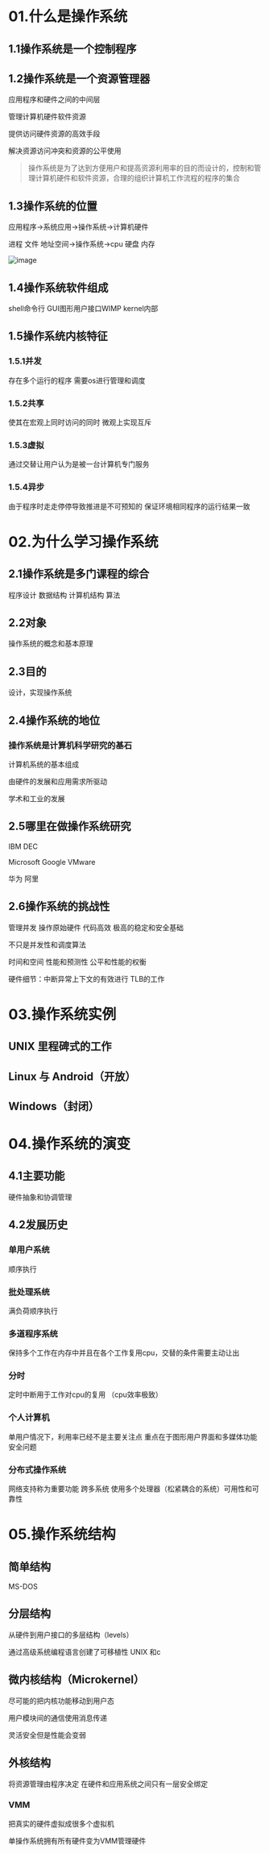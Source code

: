 # 01.什么是操作系统

## 1.1操作系统是一个控制程序

## 1.2操作系统是一个资源管理器

应用程序和硬件之间的中间层

管理计算机硬件软件资源

提供访问硬件资源的高效手段

解决资源访问冲突和资源的公平使用

> 操作系统是为了达到方便用户和提高资源利用率的目的而设计的，控制和管理计算机硬件和软件资源，合理的组织计算机工作流程的程序的集合

## 1.3操作系统的位置

应用程序->系统应用->操作系统->计算机硬件

进程 文件 地址空间->操作系统->cpu 硬盘 内存

![image](https://user-images.githubusercontent.com/89670966/131237512-935e3294-82b9-4bc8-b324-45ff5e247315.png)


## 1.4操作系统软件组成

shell命令行  GUI图形用户接口WIMP    kernel内部

## 1.5操作系统内核特征

### 1.5.1并发  

存在多个运行的程序 需要os进行管理和调度

### 1.5.2共享   

使其在宏观上同时访问的同时 微观上实现互斥

### 1.5.3虚拟 

通过交替让用户认为是被一台计算机专门服务

### 1.5.4异步 

由于程序时走走停停导致推进是不可预知的 保证环境相同程序的运行结果一致



# 02.为什么学习操作系统

## 2.1操作系统是多门课程的综合

程序设计 数据结构  计算机结构 算法

## 2.2对象

操作系统的概念和基本原理

## 2.3目的

设计，实现操作系统

## 2.4操作系统的地位

### 操作系统是计算机科学研究的基石

计算机系统的基本组成

由硬件的发展和应用需求所驱动

学术和工业的发展

## 2.5哪里在做操作系统研究

IBM DEC 

Microsoft Google VMware

华为 阿里

## 2.6操作系统的挑战性

管理并发 操作原始硬件 代码高效 极高的稳定和安全基础

不只是并发性和调度算法

时间和空间 性能和预测性 公平和性能的权衡

硬件细节：中断异常上下文的有效进行 TLB的工作





# 03.操作系统实例



## UNIX  里程碑式的工作

## Linux  与 Android（开放）

## Windows（封闭）



# 04.操作系统的演变

## 4.1主要功能

硬件抽象和协调管理

## 4.2发展历史

### 单用户系统

顺序执行

### 批处理系统 

满负荷顺序执行

### 多道程序系统

保持多个工作在内存中并且在各个工作复用cpu，交替的条件需要主动让出

### 分时

定时中断用于工作对cpu的复用  （cpu效率极致）

### 个人计算机

单用户情况下，利用率已经不是主要关注点 重点在于图形用户界面和多媒体功能 安全问题

### 分布式操作系统

网络支持称为重要功能  跨多系统 使用多个处理器（松紧耦合的系统）可用性和可靠性



# 05.操作系统结构

## 简单结构

MS-DOS

## 分层结构

从硬件到用户接口的多层结构（levels）

通过高级系统编程语言创建了可移植性 UNIX 和c

## 微内核结构（Microkernel）

尽可能的把内核功能移动到用户态

用户模块间的通信使用消息传递

灵活安全但是性能会变弱

## 外核结构

将资源管理由程序决定 在硬件和应用系统之间只有一层安全绑定

### VMM 

把真实的硬件虚拟成很多个虚拟机

单操作系统拥有所有硬件变为VMM管理硬件

